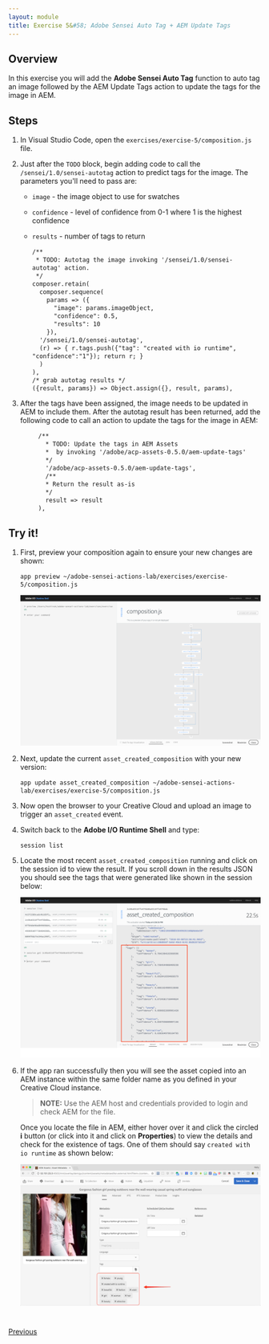 ```yaml
---
layout: module
title: Exercise 5&#58; Adobe Sensei Auto Tag + AEM Update Tags
---
```


## Overview
In this exercise you will add the **Adobe Sensei Auto Tag** function to auto tag an image followed by the AEM Update Tags action to update the tags for the image in AEM.

## Steps
1. In Visual Studio Code, open the `exercises/exercise-5/composition.js` file. 
2. Just after the `TODO` block, begin adding code to call the `/sensei/1.0/sensei-autotag` action to predict tags for the image. The parameters you'll need to pass are:

    - `image` - the image object to use for swatches
    - `confidence` - level of confidence from 0-1 where 1 is the highest confidence
    - `results` - number of tags to return

          /**
           * TODO: Autotag the image invoking '/sensei/1.0/sensei-autotag' action.
           */
          composer.retain(
            composer.sequence(
              params => ({
                "image": params.imageObject,
                "confidence": 0.5,
                "results": 10
              }),
            '/sensei/1.0/sensei-autotag',
            (r) => { r.tags.push({"tag": "created with io runtime", "confidence":"1"}); return r; }
            )
          ),
          /* grab autotag results */
          ({result, params}) => Object.assign({}, result, params),

3. After the tags have been assigned, the image needs to be updated in AEM to include them. After the autotag result has been returned, add the following code to call an action to update the tags for the image in AEM:

            /**
              * TODO: Update the tags in AEM Assets
              *  by invoking '/adobe/acp-assets-0.5.0/aem-update-tags'
              */
              '/adobe/acp-assets-0.5.0/aem-update-tags',
              /**
              * Return the result as-is
              */
              result => result
            ),


## Try it!
1. First, preview your composition again to ensure your new changes are shown:

       app preview ~/adobe-sensei-actions-lab/exercises/exercise-5/composition.js

      ![](images/exercise5-flowb.png)

2. Next, update the current `asset_created_composition` with your new version:

       app update asset_created_composition ~/adobe-sensei-actions-lab/exercises/exercise-5/composition.js

3. Now open the browser to your Creative Cloud and upload an image to trigger an `asset_created` event.

4. Switch back to the **Adobe I/O Runtime Shell** and type:

       session list

5. Locate the most recent `asset_created_composition` running and click on the session id to view the result. If you scroll down in the results JSON you should see the tags that were generated like shown in the session below:

      ![](images/tags-results.png)

6. If the app ran successfully then you will see the asset copied into an AEM instance within the same folder name as you defined in your Creative Cloud instance.

    > **NOTE:** Use the AEM host and credentials provided to login and check AEM for the file.

    Once you locate the file in AEM, either hover over it and click the circled **i** button (or click into it and click on **Properties**) to view the details and check for the existence of tags. One of them should say `created with io runtime` as shown below:

      ![](images/aem-tags.png)

   

    
<div class="row" style="margin-top:40px;">
<div class="col-sm-12">
<a href="module8.html" class="btn btn-default"><i class="glyphicon glyphicon-chevron-left"></i> Previous</a>
</div>
</div>
